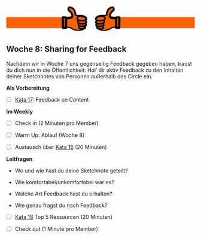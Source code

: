 ![bumper9](sketchnotes/bumper9.png)

## Woche 8: Sharing for Feedback

Nachdem wir in Woche 7 uns gegenseitig Feedback gegeben haben, traust du dich nun in die Öffentlichkeit: Hol’ dir aktiv Feedback zu den Inhalten deiner Sketchnotes von Personen außerhalb des Circle ein.

**Als Vorbereitung**

- [ ] [Kata 17](0500_Kata_17.md): Feedback on Content

**Im Weekly**

- [ ] Check in (2 Minuten pro Member)

- [ ] Warm Up: Ablauf (Woche 8)

- [ ] Austausch über [Kata 16](0500_Kata_16.md) (20 Minuten)

**Leitfragen**:

- Wo und wie hast du deine Sketchnote geteilt? 

- Wie komfortabel/unkomfortabel war es? 

- Welche Art Feedback hast du erhalten?

- Wie genau fragst du nach Feedback?


- [ ] [Kata 18](0500_Kata_18.md) Top 5 Ressourcen (20 Minuten)

- [ ] Check out (1 Minute pro Member)
